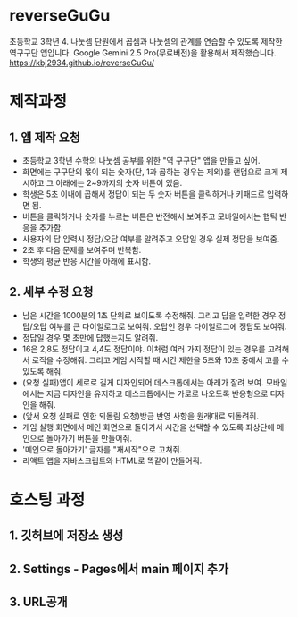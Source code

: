 # reverseGuGu
초등학교 3학년 4. 나눗셈 단원에서 곱셈과 나눗셈의 관계를 연습할 수 있도록 제작한 역구구단 앱입니다.
Google Gemini 2.5 Pro(무료버전)을 활용해서 제작했습니다.    
https://kbj2934.github.io/reverseGuGu/

# 제작과정
## 1. 앱 제작 요청
- 초등학교 3학년 수학의 나눗셈 공부를 위한 "역 구구단" 앱을 만들고 싶어.
- 화면에는 구구단의 몫이 되는 숫자(단, 1과 곱하는 경우는 제외)를 랜덤으로 크게 제시하고 그 아래에는 2~9까지의 숫자 버튼이 있음.
- 학생은 5초 이내에 곱해서 정답이 되는 두 숫자 버튼을 클릭하거나 키패드로 입력하면 됨.
- 버튼을 클릭하거나 숫자를 누르는 버튼은 반전해서 보여주고 모바일에서는 햅틱 반응을 추가함.
- 사용자의 답 입력시 정답/오답 여부를 알려주고 오답일 경우 실제 정답을 보여줌.
- 2초 후 다음 문제를 보여주며 반복함.
- 학생의 평균 반응 시간을 아래에 표시함.

## 2. 세부 수정 요청
- 남은 시간을 1000분의 1초 단위로 보이도록 수정해줘. 그리고 답을 입력한 경우 정답/오답 여부를 큰 다이얼로그로 보여줘. 오답인 경우 다이얼로그에 정답도 보여줘.
- 정답일 경우 몇 초만에 답했는지도 알려줘.
- 16은 2,8도 정답이고 4,4도 정답이야. 이처럼 여러 가지 정답이 있는 경우를 고려해서 로직을 수정해줘. 그리고 게임 시작할 때 시간 제한을 5초와 10초 중에서 고를 수 있도록 해줘.
- (요청 실패)앱이 세로로 길게 디자인되어 데스크톱에서는 아래가 잘려 보여. 모바일에서는 지금 디자인을 유지하고 데스크톱에서는 가로로 나오도록 반응형으로 디자인을 해줘.
- (앞서 요청 실패로 인한 되돌림 요청)방금 반영 사항을 원래대로 되돌려줘.
- 게임 실행 화면에서 메인 화면으로 돌아가서 시간을 선택할 수 있도록 좌상단에 메인으로 돌아가기 버튼을 만들어줘.
- '메인으로 돌아가기' 글자를 "재시작"으로 고쳐줘.
- 리액트 앱을 자바스크립트와 HTML로 똑같이 만들어줘.

# 호스팅 과정
## 1. 깃허브에 저장소 생성
## 2. Settings - Pages에서 main 페이지 추가
## 3. URL공개
